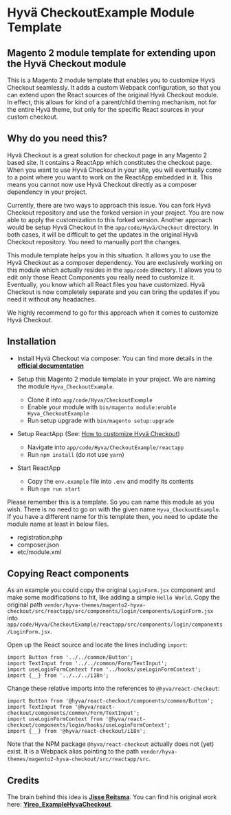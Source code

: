 # Hyvä CheckoutExample Module Template
## Magento 2 module template for extending upon the Hyvä Checkout module

This is a Magento 2 module template that enables you to customize Hyvä Checkout seamlessly. It adds a custom Webpack configuration, so that you can extend upon the React sources of the original Hyvä Checkout module. In effect, this allows for kind of a parent/child theming mechanism, not for the entire Hyvä theme, but only for the specific React sources in your custom checkout.

## Why do you need this?

Hyvä Checkout is a great solution for checkout page in any Magento 2 based site. It contains a ReactApp which constitutes the checkout page. When you want to use Hyvä Checkout in your site, you will eventually come to a point where you want to work on the ReactApp embedded in it. This means you cannot now use Hyvä Checkout directly as a composer dependency in your project.

Currently, there are two ways to approach this issue. You can fork Hyvä Checkout repository and use the forked version in your project. You are now able to apply the customization to this forked version. Another approach would be setup Hyvä Checkout in the `app/code/Hyvä/Checkout` directory. In both cases, it will be difficult to get the updates in the original Hyvä Checkout repository. You need to manually port the changes.

This module template helps you in this situation. It allows you to use the Hyvä Checkout as a composer dependency. You are exclusively working on this module which actually resides in the `app/code` directory. It allows you to edit only those React Components you really need to customize it. Eventually, you know which all React files you have customized. Hyvä Checkout is now completely separate and you can bring the updates if you need it without any headaches.

We highly recommend to go for this approach when it comes to customize Hyvä Checkout.

## Installation
- Install Hyvä Checkout via composer. You can find more details in the [**official documentation**](https://hyva-themes.github.io/magento2-hyva-checkout/installation/)
- Setup this Magento 2 module template in your project. We are naming the module `Hyva_CheckoutExample`.
    - Clone it into `app/code/Hyva/CheckoutExample`
    - Enable your module with `bin/magento module:enable Hyva_CheckoutExample`
    - Run setup upgrade with `bin/magento setup:upgrade`

- Setup ReactApp (See: [How to customize Hyvä Checkout](https://hyva-themes.github.io/magento2-hyva-checkout/customize/))
    - Navigate into `app/code/Hyva/CheckoutExample/reactapp`
    - Run `npm install` (do not use `yarn`)

- Start ReactApp
    - Copy the `env.example` file into `.env` and modify its contents
    - Run `npm run start`

Please remember this is a template. So you can name this module as you wish. There is no need to go on with the given name `Hyva_CheckoutExample`. If you have a different name for this template then, you need to update the module name at least in below files.

- registration.php
- composer.json
- etc/module.xml

## Copying React components
As an example you could copy the original `LoginForm.jsx` component and make some modifications to hit, like adding a simple `Hello World`. Copy the original path `vendor/hyva-themes/magento2-hyva-checkout/src/reactapp/src/components/login/components/LoginForm.jsx` into `app/code/Hyva/CheckoutExample/reactapp/src/components/login/components/LoginForm.jsx`.

Open up the React source and locate the lines including `import`:

```react
import Button from '../../common/Button';
import TextInput from '../../common/Form/TextInput';
import useLoginFormContext from '../hooks/useLoginFormContext';
import {__} from '../../../i18n';
```

Change these relative imports into the references to `@hyva/react-checkout`:

```react
import Button from '@hyva/react-checkout/components/common/Button';
import TextInput from '@hyva/react-checkout/components/common/Form/TextInput';
import useLoginFormContext from '@hyva/react-checkout/components/login/hooks/useLoginFormContext';
import {__} from '@hyva/react-checkout/i18n';
```

Note that the NPM package `@hyva/react-checkout` actually does not (yet) exist. It is a Webpack alias pointing to the path `vendor/hyva-themes/magento2-hyva-checkout/src/reactapp/src`.

## Credits
The brain behind this idea is [**Jisse Reitsma**](https://github.com/jissereitsma). You can find his original work here: [**Yireo_ExampleHyvaCheckout**](https://github.com/yireo-training/Yireo_ExampleHyvaCheckout).
